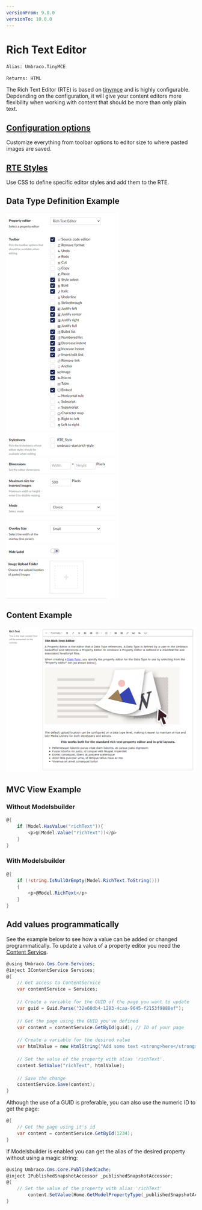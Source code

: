 ```yaml
---
versionFrom: 9.0.0
versionTo: 10.0.0
---
```


# Rich Text Editor

`Alias: Umbraco.TinyMCE`

`Returns: HTML`

The Rich Text Editor (RTE) is based on [tinymce](https://www.tinymce.com/) and is highly configurable. Depdending on the configuration, it will give your content editors more flexibility when working with content that should be more than only plain text.

## [Configuration options](Configuration)

Customize everything from toolbar options to editor size to where pasted images are saved.

## [RTE Styles](RTE-Styles)

Use CSS to define specific editor styles and add them to the RTE.

## Data Type Definition Example

![Rich Text Editor - Data Type](images/rte-datatype-v10.png)

## Content Example

![Rich Text Editor - Content](images/rte-content.png)

## MVC View Example

### Without Modelsbuilder

```csharp
@{
    if (Model.HasValue("richText")){
        <p>@(Model.Value("richText"))</p>
    }
}
```

### With Modelsbuilder

```csharp
@{
    if (!string.IsNullOrEmpty(Model.RichText.ToString()))
    {
        <p>@Model.RichText</p>
    }
}
```

## Add values programmatically

See the example below to see how a value can be added or changed programmatically. To update a value of a property editor you need the [Content Service](../../../../../Reference/Management/Services/ContentService/index.md).

```csharp
@using Umbraco.Cms.Core.Services;
@inject IContentService Services;
@{
    // Get access to ContentService
    var contentService = Services;

    // Create a variable for the GUID of the page you want to update
    var guid = Guid.Parse("32e60db4-1283-4caa-9645-f2153f9888ef");

    // Get the page using the GUID you've defined
    var content = contentService.GetById(guid); // ID of your page

    // Create a variable for the desired value
    var htmlValue = new HtmlString("Add some text <strong>here</strong>");

    // Set the value of the property with alias 'richText'. 
    content.SetValue("richText", htmlValue);

    // Save the change
    contentService.Save(content);
}
```

Although the use of a GUID is preferable, you can also use the numeric ID to get the page:

```csharp
@{
    // Get the page using it's id
    var content = contentService.GetById(1234); 
}
```

If Modelsbuilder is enabled you can get the alias of the desired property without using a magic string:

```csharp
@using Umbraco.Cms.Core.PublishedCache;
@inject IPublishedSnapshotAccessor _publishedSnapshotAccessor;
@{
    // Set the value of the property with alias 'richText'
        content.SetValue(Home.GetModelPropertyType(_publishedSnapshotAccessor, x => x.RichText).Alias, "Add some text <strong>here</strong>");
}
```
